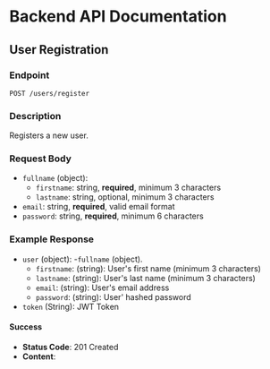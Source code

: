 
# Backend API Documentation

## User Registration

### Endpoint

`POST /users/register`

### Description

Registers a new user.

### Request Body

- `fullname` (object):
  - `firstname`: string, **required**, minimum 3 characters
  - `lastname`: string, optional, minimum 3 characters
- `email`: string, **required**, valid email format
- `password`: string, **required**, minimum 6 characters

### Example Response
- `user` (object):
  -`fullname` (object).
    - `firstname`: (string): User's first name (minimum 3 characters)
    - `lastname`: (string): User's last name (minimum 3 characters)
  - `email`: (string): User's email address
  - `password`: (string): User' hashed password
- `token` (String): JWT Token

#### Success

- **Status Code**: 201 Created
- **Content**:

  